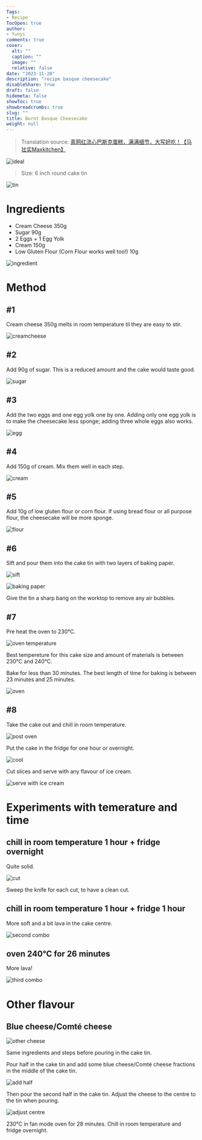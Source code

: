 ```yaml
---
Tags:
- Recipe
TocOpen: true
author:
- Yunyi
comments: true
cover:
  alt: ""
  caption: ""
  image: ""
  relative: false
date: "2023-11-20"
description: "recipe basque cheesecake"
disableShare: true
draft: false
hidemeta: false
showToc: true
showbreadcrumbs: true
slug: ""
title: Burnt Basque Cheesecake
weight: null
---
```


> Translation source: [真网红流心巴斯克蛋糕，满满细节，大写好吃！【马壮实Maxkitchen】](https://youtu.be/7lgzm65Q1tc?si=U2kbEGFf91Kk1e7y)

![ideal](/img/cake/2-ideal.jpg)

> Size: 6 inch round cake tin

![tin](/img/cake/3-tin.jpg)

# Ingredients
- Cream Cheese 350g
- Sugar 90g
- 2 Eggs + 1 Egg Yolk
- Cream 150g
- Low Gluten Flour (Corn Flour works well too!) 10g

![ingredient](/img/cake/1-ingredient.jpg)

# Method

## #1
Cream cheese 350g melts in room temperature til they are easy to stir.

![creamcheese](/img/cake/5-creamcheese.jpg)

## #2
Add 90g of sugar. This is a reduced amount and the cake would taste good.

![sugar](/img/cake/6-sugar.jpg)

## #3
Add the two eggs and one egg yolk one by one. Adding only one egg yolk is to make the cheesecake less sponge; adding three whole eggs also works.

![egg](/img/cake/7-egg.jpg)

## #4
Add 150g of cream. Mix them well in each step.

![cream](/img/cake/8-cream.jpg)

## #5
Add 10g of low gluten flour or corn flour. If using bread flour or all purpose flour, the cheesecake will be more sponge.

![flour](/img/cake/9-flour.jpg)

## #6
Sift and pour them into the cake tin with two layers of baking paper. 

![sift](/img/cake/10-sift.jpg)

![baking paper](/img/cake/11-baking-paper.jpg)

Give the tin a sharp bang on the worktop to remove any air bubbles.

## #7
Pre heat the oven to 230°C. 

![oven temperature](/img/cake/12-oven-tem.jpg)

Best tempereture for this cake size and amount of materials is between 230°C and 240°C. 

Bake for less than 30 minutes. The best length of time for baking is between 23 minutes and 25 minutes. 

![oven](/img/cake/13-oven.jpg)

## #8
Take the cake out and chill in room temperature. 

![post oven](/img/cake/14-post-oven.jpg)

Put the cake in the fridge for one hour or overnight.

![cool](/img/cake/15-cool.jpg)

Cut slices and serve with any flavour of ice cream. 

![serve with ice cream](/img/cake/19-ice-cream.jpg)

# Experiments with temerature and time

## chill in room temperature 1 hour + fridge overnight
Quite solid. 

![cut](/img/cake/16-cut.jpg)

Sweep the knife for each cut, to have a clean cut.

## chill in room temperature 1 hour + fridge 1 hour
More soft and a bit lava in the cake centre.

![second combo](/img/cake/17-second-combo.jpg)

## oven 240°C for 26 minutes
More lava!

![third combo](/img/cake/18-third-combo.jpg)

# Other flavour
## Blue cheese/Comté cheese

![other cheese](/img/cake/20-other-cheese.jpg)

Same ingredients and steps before pouring in the cake tin.

Pour half in the cake tin and add some blue cheese/Comté cheese fractions in the middle of the cake tin. 

![add half](/img/cake/22-add-half.jpg)

Then pour the second half in the cake tin. Adjust the cheese to the centre to the tin when pouring.

![adjust centre](/img/cake/23-adjust-centre.jpg)

230°C in fan mode oven for 28 minutes. Chill in room temperature and fridge overnight.